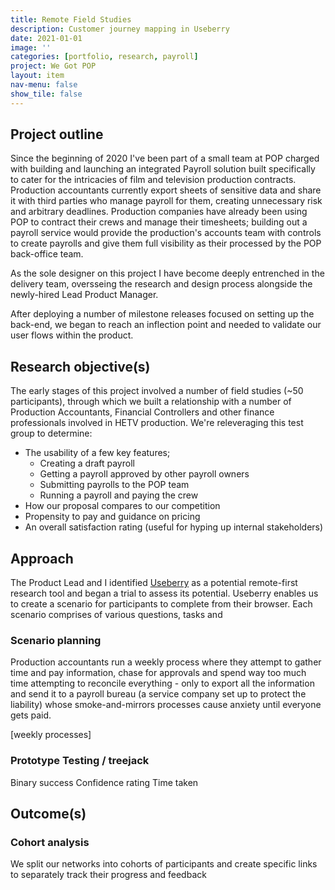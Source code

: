 ```yaml
---
title: Remote Field Studies
description: Customer journey mapping in Useberry
date: 2021-01-01
image: ''
categories: [portfolio, research, payroll]
project: We Got POP
layout: item
nav-menu: false
show_tile: false
---
```


## Project outline
Since the beginning of 2020 I've been part of a small team at POP charged with building and launching an integrated Payroll solution built specifically to cater for the intricacies of film and television production contracts. Production accountants currently export sheets of sensitive data and share it with third parties who manage payroll for them, creating unnecessary risk and arbitrary deadlines. Production companies have already been using POP to contract their crews and manage their timesheets; building out a payroll service would provide the production's accounts team with controls to create payrolls and give them full visibility as their processed by the POP back-office team. 

As the sole designer on this project I have become deeply entrenched in the delivery team, oversseing the research and design process alongside the newly-hired Lead Product Manager. 

After deploying a number of milestone releases focused on setting up the back-end, we began to reach an inflection point and needed to validate our user flows within the product. 


## Research objective(s)
The early stages of this project involved a number of field studies (~50 participants), through which we built a relationship with a number of Production Accountants, Financial Controllers and other finance professionals involved in HETV production. We're releveraging this test group to determine:

* The usability of a few key features; 
	* Creating a draft payroll
	* Getting a payroll approved by other payroll owners
	* Submitting payrolls to the POP team
	* Running a payroll and paying the crew
* How our proposal compares to our competition
* Propensity to pay and guidance on pricing
* An overall satisfaction rating (useful for hyping up internal stakeholders)

## Approach
The Product Lead and I identified [Useberry]() as a potential remote-first research tool and began a trial to assess its potential. Useberry enables us to create a scenario for participants to complete from their browser. Each scenario comprises of various questions, tasks and 

### Scenario planning
Production accountants run a weekly process where they attempt to gather time and pay information, chase for approvals and spend way too much time attempting to reconcile everything - only to export all the information and send it to a payroll bureau (a service company set up to protect the liability) whose smoke-and-mirrors processes cause anxiety until everyone gets paid. 

[weekly processes]


### Prototype Testing / treejack
Binary success
Confidence rating
Time taken


### 

## Outcome(s)
### Cohort analysis
We split our networks into cohorts of participants and create specific links to separately track their progress and feedback